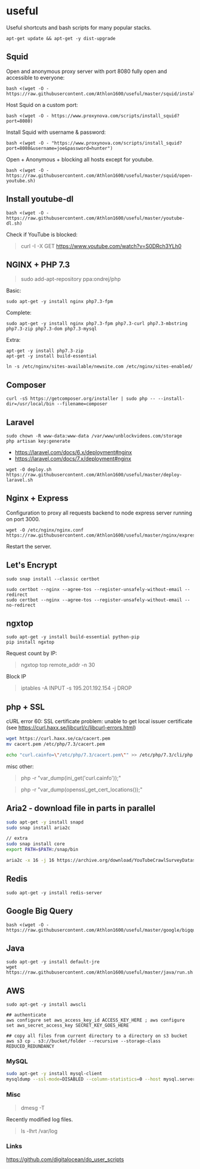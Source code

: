 # useful

Useful shortcuts and bash scripts for many popular stacks.

```shell
apt-get update && apt-get -y dist-upgrade
```

## Squid

Open and anonymous proxy server with port 8080 fully open and accessible to everyone:

```shell
bash <(wget -O - https://raw.githubusercontent.com/Athlon1600/useful/master/squid/install.sh)
```

Host Squid on a custom port:
```shell
bash <(wget -O - https://www.proxynova.com/scripts/install_squid?port=8080)
```

Install Squid with username & password:
```shell
bash <(wget -O - "https://www.proxynova.com/scripts/install_squid?port=8080&username=joe&password=hunter")
```

Open + Anonymous + blocking all hosts except for youtube.

```shell
bash <(wget -O - https://raw.githubusercontent.com/Athlon1600/useful/master/squid/open-youtube.sh)
```


## Install youtube-dl

```shell
bash <(wget -O - https://raw.githubusercontent.com/Athlon1600/useful/master/youtube-dl.sh)
```

Check if YouTube is blocked:
> curl -I -X GET https://www.youtube.com/watch?v=S0DRch3YLh0


## NGINX + PHP 7.3

> sudo add-apt-repository ppa:ondrej/php

Basic:

```shell
sudo apt-get -y install nginx php7.3-fpm
```

Complete:
```shell
sudo apt-get -y install nginx php7.3-fpm php7.3-curl php7.3-mbstring php7.3-zip php7.3-dom php7.3-mysql
```

Extra:
```shell
apt-get -y install php7.3-zip
apt-get -y install build-essential
```

```shell
ln -s /etc/nginx/sites-available/newsite.com /etc/nginx/sites-enabled/
```

## Composer

```shell
curl -sS https://getcomposer.org/installer | sudo php -- --install-dir=/usr/local/bin --filename=composer
```


## Laravel

```shell
sudo chown -R www-data:www-data /var/www/unblockvideos.com/storage
php artisan key:generate
```

- https://laravel.com/docs/6.x/deployment#nginx
- https://laravel.com/docs/7.x/deployment#nginx

```shell
wget -O deploy.sh https://raw.githubusercontent.com/Athlon1600/useful/master/deploy-laravel.sh
```

## Nginx + Express

Configuration to proxy all requests backend to node express server running on port 3000.

```shell
wget -O /etc/nginx/nginx.conf https://raw.githubusercontent.com/Athlon1600/useful/master/nginx/express.conf
```

Restart the server.

## Let's Encrypt

```shell
sudo snap install --classic certbot

sudo certbot --nginx --agree-tos --register-unsafely-without-email --redirect
sudo certbot --nginx --agree-tos --register-unsafely-without-email --no-redirect
```

## ngxtop

```shell
sudo apt-get -y install build-essential python-pip
pip install ngxtop
```

Request count by IP:
> ngxtop top remote_addr -n 30

Block IP
> iptables -A INPUT -s 195.201.192.154 -j DROP


## php + SSL

cURL error 60: SSL certificate problem: unable to get local issuer certificate (see https://curl.haxx.se/libcurl/c/libcurl-errors.html)

```bash
wget https://curl.haxx.se/ca/cacert.pem
mv cacert.pem /etc/php/7.3/cacert.pem

echo "curl.cainfo=\"/etc/php/7.3/cacert.pem\"" >> /etc/php/7.3/cli/php.ini
```

misc other:
> php -r "var_dump(ini_get('curl.cainfo'));"

> php -r "var_dump(openssl_get_cert_locations());" 


## Aria2 - download file in parts in parallel

```bash
sudo apt-get -y install snapd
sudo snap install aria2c

// extra
sudo snap install core
export PATH=$PATH:/snap/bin

aria2c -x 16 -j 16 https://archive.org/download/YouTubeCrawlSurveyDataset2009-2010/ytdata.sql.xz
```



## Redis

```shell
sudo apt-get -y install redis-server
```

## Google Big Query

```shell
bash <(wget -O - https://raw.githubusercontent.com/Athlon1600/useful/master/google/bigquery.sh)
```

## Java

```shell
sudo apt-get -y install default-jre
wget https://raw.githubusercontent.com/Athlon1600/useful/master/java/run.sh
```

## AWS

```shell
sudo apt-get -y install awscli

## authenticate
aws configure set aws_access_key_id ACCESS_KEY_HERE ; aws configure set aws_secret_access_key SECRET_KEY_GOES_HERE

## copy all files from current directory to a directory on s3 bucket
aws s3 cp . s3://bucket/folder --recursive --storage-class REDUCED_REDUNDANCY
```

### MySQL

```bash
sudo apt-get -y install mysql-client
mysqldump --ssl-mode=DISABLED --column-statistics=0 --host mysql.server.com -u root -pPASSWORD database > database.sql
```

### Misc

> dmesg -T

Recently modified log files.

> ls -lhrt /var/log


### Links

https://github.com/digitalocean/do_user_scripts

